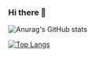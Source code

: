 ### Hi there 👋

![Anurag's GitHub stats](https://github-readme-stats.vercel.app/api?username=DoctorZulu&show_icons=true&theme=radical)

[![Top Langs](https://github-readme-stats.vercel.app/api/top-langs/?username=DoctorZulu&layout=compact)](https://github.com/anuraghazra/github-readme-stats)

<!--
**DoctorZulu/DoctorZulu** is a ✨ _special_ ✨ repository because its `README.md` (this file) appears on your GitHub profile.

Here are some ideas to get you started:

- 🔭 I’m currently working on ...
- 🌱 I’m currently learning ...
- 👯 I’m looking to collaborate on ...
- 🤔 I’m looking for help with ...
- 💬 Ask me about ...
- 📫 How to reach me: ...
- 😄 Pronouns: ...
- ⚡ Fun fact: ...
-->
